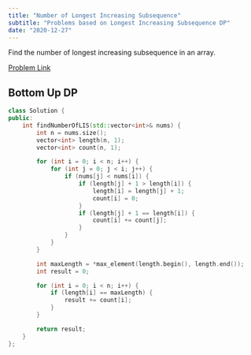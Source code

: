 ```yaml
---
title: "Number of Longest Increasing Subsequence"
subtitle: "Problems based on Longest Increasing Subsequence DP"
date: "2020-12-27"
---
```


Find the number of longest increasing subsequence in an array.

[Problem Link](https://leetcode.com/problems/number-of-longest-increasing-subsequence/)

## Bottom Up DP


```cpp
class Solution {
public:
    int findNumberOfLIS(std::vector<int>& nums) {
        int n = nums.size();
        vector<int> length(n, 1);
        vector<int> count(n, 1);

        for (int i = 0; i < n; i++) {
            for (int j = 0; j < i; j++) {
                if (nums[j] < nums[i]) {
                    if (length[j] + 1 > length[i]) {
                        length[i] = length[j] + 1;
                        count[i] = 0;
                    }
                    if (length[j] + 1 == length[i]) {
                        count[i] += count[j];
                    }
                }
            }
        }

        int maxLength = *max_element(length.begin(), length.end());
        int result = 0;

        for (int i = 0; i < n; i++) {
            if (length[i] == maxLength) {
                result += count[i];
            }
        }

        return result;
    }
};
```